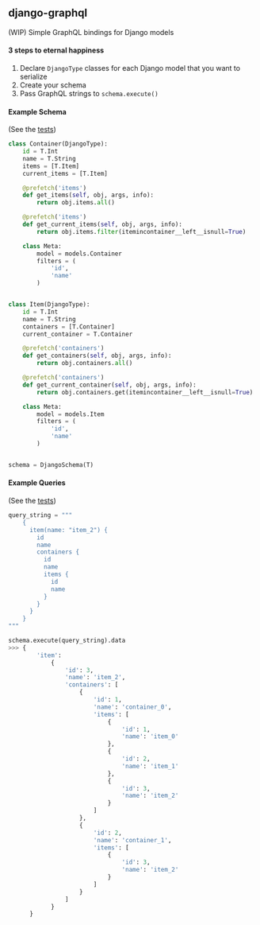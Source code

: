## django-graphql
(WIP) Simple GraphQL bindings for Django models


#### 3 steps to eternal happiness
1. Declare `DjangoType` classes for each Django model that you want to serialize
2. Create your schema
3. Pass GraphQL strings to `schema.execute()`

#### Example Schema
(See the [tests](https://github.com/sean-adler/django-graphql/blob/master/tests/testapp/schema.py))

```python
class Container(DjangoType):
    id = T.Int
    name = T.String
    items = [T.Item]
    current_items = [T.Item]

    @prefetch('items')
    def get_items(self, obj, args, info):
        return obj.items.all()

    @prefetch('items')
    def get_current_items(self, obj, args, info):
        return obj.items.filter(itemincontainer__left__isnull=True)

    class Meta:
        model = models.Container
        filters = (
            'id',
            'name'
        )


class Item(DjangoType):
    id = T.Int
    name = T.String
    containers = [T.Container]
    current_container = T.Container

    @prefetch('containers')
    def get_containers(self, obj, args, info):
        return obj.containers.all()

    @prefetch('containers')
    def get_current_container(self, obj, args, info):
        return obj.containers.get(itemincontainer__left__isnull=True)

    class Meta:
        model = models.Item
        filters = (
            'id',
            'name'
        )


schema = DjangoSchema(T)
```


#### Example Queries
(See the [tests](https://github.com/sean-adler/django-graphql/blob/master/tests/testapp/tests.py#L37-L53))

```python
query_string = """
    {
      item(name: "item_2") {
        id
        name
        containers {
          id
          name
          items {
            id
            name
          }
        }
      }
    }
"""

schema.execute(query_string).data
>>> {
        'item':
            {
                'id': 3,
                'name': 'item_2',
                'containers': [
                    {
                        'id': 1,
                        'name': 'container_0',
                        'items': [
                            {
                                'id': 1,
                                'name': 'item_0'
                            },
                            {
                                'id': 2,
                                'name': 'item_1'
                            },
                            {
                                'id': 3,
                                'name': 'item_2'
                            }
                        ]
                    },
                    {
                        'id': 2,
                        'name': 'container_1',
                        'items': [
                            {
                                'id': 3,
                                'name': 'item_2'
                            }
                        ]
                    }
                ]
            }
      }
```
